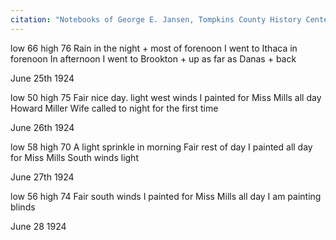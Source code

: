 ```yaml
---
citation: "Notebooks of George E. Jansen, Tompkins County History Center."
---
```


low 66 high 76  Rain in the night + most of forenoon  I went to Ithaca in forenoon  In afternoon I went to Brookton + up as far as Danas + back

June 25th 1924

low 50 high 75  Fair nice day. light west winds  I painted for Miss Mills all day  Howard Miller Wife called to night for the first time

June 26th 1924

low 58 high 70  A light sprinkle in morning  Fair rest of day  I painted all day for Miss Mills  South winds light

June 27th 1924

low 56 high 74  Fair south winds  I painted for Miss Mills all day  I am painting blinds

June 28 1924

